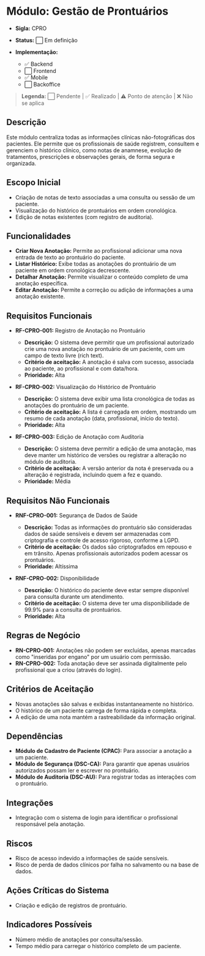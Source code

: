 # Módulo: Gestão de Prontuários
- **Sigla:** CPRO
- **Status:** ⬜ Em definição

- **Implementação:**
  - ✅ Backend
  - ⬜ Frontend
  - ✅ Mobile
  - ⬜ Backoffice

> **Legenda:** ⬜ Pendente | ✅ Realizado | ⚠️ Ponto de atenção | ❌ Não se aplica

## Descrição
Este módulo centraliza todas as informações clínicas não-fotográficas dos pacientes. Ele permite que os profissionais de saúde registrem, consultem e gerenciem o histórico clínico, como notas de anamnese, evolução de tratamentos, prescrições e observações gerais, de forma segura e organizada.

## Escopo Inicial
- Criação de notas de texto associadas a uma consulta ou sessão de um paciente.
- Visualização do histórico de prontuários em ordem cronológica.
- Edição de notas existentes (com registro de auditoria).

## Funcionalidades
- **Criar Nova Anotação:** Permite ao profissional adicionar uma nova entrada de texto ao prontuário do paciente.
- **Listar Histórico:** Exibe todas as anotações do prontuário de um paciente em ordem cronológica decrescente.
- **Detalhar Anotação:** Permite visualizar o conteúdo completo de uma anotação específica.
- **Editar Anotação:** Permite a correção ou adição de informações a uma anotação existente.

## Requisitos Funcionais

- **RF-CPRO-001:** Registro de Anotação no Prontuário
  - **Descrição:** O sistema deve permitir que um profissional autorizado crie uma nova anotação no prontuário de um paciente, com um campo de texto livre (rich text).
  - **Critério de aceitação:** A anotação é salva com sucesso, associada ao paciente, ao profissional e com data/hora.
  - **Prioridade:** Alta

- **RF-CPRO-002:** Visualização do Histórico de Prontuário
  - **Descrição:** O sistema deve exibir uma lista cronológica de todas as anotações do prontuário de um paciente.
  - **Critério de aceitação:** A lista é carregada em ordem, mostrando um resumo de cada anotação (data, profissional, início do texto).
  - **Prioridade:** Alta

- **RF-CPRO-003:** Edição de Anotação com Auditoria
  - **Descrição:** O sistema deve permitir a edição de uma anotação, mas deve manter um histórico de versões ou registrar a alteração no módulo de auditoria.
  - **Critério de aceitação:** A versão anterior da nota é preservada ou a alteração é registrada, incluindo quem a fez e quando.
  - **Prioridade:** Média

## Requisitos Não Funcionais

- **RNF-CPRO-001:** Segurança de Dados de Saúde
  - **Descrição:** Todas as informações do prontuário são consideradas dados de saúde sensíveis e devem ser armazenadas com criptografia e controle de acesso rigoroso, conforme a LGPD.
  - **Critério de aceitação:** Os dados são criptografados em repouso e em trânsito. Apenas profissionais autorizados podem acessar os prontuários.
  - **Prioridade:** Altíssima

- **RNF-CPRO-002:** Disponibilidade
  - **Descrição:** O histórico do paciente deve estar sempre disponível para consulta durante um atendimento.
  - **Critério de aceitação:** O sistema deve ter uma disponibilidade de 99.9% para a consulta de prontuários.
  - **Prioridade:** Alta

## Regras de Negócio

- **RN-CPRO-001:** Anotações não podem ser excluídas, apenas marcadas como "inseridas por engano" por um usuário com permissão.
- **RN-CPRO-002:** Toda anotação deve ser assinada digitalmente pelo profissional que a criou (através do login).

## Critérios de Aceitação

- Novas anotações são salvas e exibidas instantaneamente no histórico.
- O histórico de um paciente carrega de forma rápida e completa.
- A edição de uma nota mantém a rastreabilidade da informação original.

## Dependências

- **Módulo de Cadastro de Paciente (CPAC):** Para associar a anotação a um paciente.
- **Módulo de Segurança (DSC-CA):** Para garantir que apenas usuários autorizados possam ler e escrever no prontuário.
- **Módulo de Auditoria (DSC-AU):** Para registrar todas as interações com o prontuário.

## Integrações

- Integração com o sistema de login para identificar o profissional responsável pela anotação.

## Riscos

- Risco de acesso indevido a informações de saúde sensíveis.
- Risco de perda de dados clínicos por falha no salvamento ou na base de dados.

## Ações Críticas do Sistema

- Criação e edição de registros de prontuário.

## Indicadores Possíveis

- Número médio de anotações por consulta/sessão.
- Tempo médio para carregar o histórico completo de um paciente.

